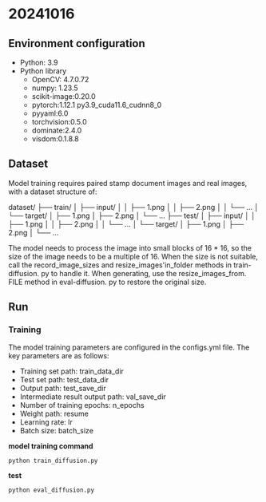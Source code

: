 # 20241016
## Environment configuration

* Python: 3.9
* Python library
  - OpenCV: 4.7.0.72
  - numpy: 1.23.5
  - scikit-image:0.20.0
  - pytorch:1.12.1 py3.9\_cuda11.6\_cudnn8\_0
  - pyyaml:6.0
  - torchvision:0.5.0
  - dominate:2.4.0
  - visdom:0.1.8.8
## Dataset
Model training requires paired stamp document images and real images, with a dataset structure of:

dataset/
├── train/
│   ├── input/
│   │   ├── 1.png
│   │   ├── 2.png
│   │   └── ...
│   └── target/
│       ├── 1.png
│       ├── 2.png
│       └── ...
├── test/
│   ├── input/
│   │   ├── 1.png
│   │   ├── 2.png
│   │   └── ...
│   └── target/
│       ├── 1.png
│       ├── 2.png
│       └── ...


The model needs to process the image into small blocks of 16 * 16, so the size of the image needs to be a multiple of 16. When the size is not suitable, call the record_image_sizes and resize_images'in_folder methods in train-diffusion. py to handle it. When generating, use the resize_images_from. FILE method in eval-diffusion. py to restore the original size.

## Run
### Training
The model training parameters are configured in the configs.yml file. The key parameters are as follows:
* Training set path: train_data_dir
* Test set path: test_data_dir
* Output path: test_save_dir
* Intermediate result output path: val_save_dir
* Number of training epochs: n_epochs
* Weight path: resume
* Learning rate: lr
* Batch size: batch_size

**model training command**
```
python train_diffusion.py
```
**test**
```
python eval_diffusion.py
```
